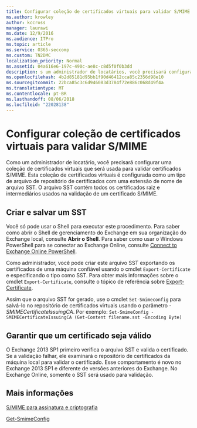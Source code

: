 ```yaml
---
title: Configurar coleção de certificados virtuais para validar S/MIME
ms.author: krowley
author: kccross
manager: laurawi
ms.date: 12/9/2016
ms.audience: ITPro
ms.topic: article
ms.service: O365-seccomp
ms.custom: TN2DMC
localization_priority: Normal
ms.assetid: 04a616e6-197c-490c-ae8c-c8d5f0f0b3dd
description: s um administrador de locatários, você precisará configurar um conjunto de certificado virtual que será usado para validar certificados S/MIME.
ms.openlocfilehash: 4b2d85181d95bb1f90d46412cca85c2356d98e10
ms.sourcegitcommit: 22bca85c3c6d946083d3784f72e886c068d49f4a
ms.translationtype: MT
ms.contentlocale: pt-BR
ms.lasthandoff: 08/06/2018
ms.locfileid: "22028138"
---
```

# <a name="set-up-virtual-certificate-collection-to-validate-smime"></a>Configurar coleção de certificados virtuais para validar S/MIME

Como um administrador de locatário, você precisará configurar uma coleção de certificados virtuais que será usada para validar certificados S/MIME. Esta coleção de certificados virtuais é configurada como um tipo de arquivo de repositório de certificados com uma extensão de nome de arquivo SST. O arquivo SST contém todos os certificados raiz e intermediários usados na validação de um certificado S/MIME.
  
## <a name="create-and-save-an-sst"></a>Criar e salvar um SST
<a name="sectionSection0"> </a>

Você só pode usar o Shell para executar este procedimento. Para saber como abrir o Shell de gerenciamento do Exchange em sua organização do Exchange local, consulte **Abrir o Shell**. Para saber como usar o Windows PowerShell para se conectar ao Exchange Online, consulte [Connect to Exchange Online PowerShell](https://go.microsoft.com/fwlink/p/?linkid=396554).
  
Como administrador, você pode criar este arquivo SST exportando os certificados de uma máquina confiável usando o cmdlet  `Export-Certificate` e especificando o tipo como SST. Para obter mais informações sobre o cmdlet  `Export-Certificate`, consulte o tópico de referência sobre [Export-Certificate](https://technet.microsoft.com/en-us/library/hh848628.aspx). 
  
Assim que o arquivo SST for gerado, use o cmdlet  `Set-Smimeconfig` para salvá-lo no repositório de certificados virtuais usando o parâmetro  _-SMIMECertificateIssuingCA_. Por exemplo:  `Set-SmimeConfig -SMIMECertificateIssuingCA (Get-Content filename.sst -Encoding Byte)`
  
## <a name="ensuring-a-certificate-is-valid"></a>Garantir que um certificado seja válido
<a name="sectionSection1"> </a>

O Exchange 2013 SP1 primeiro verifica o arquivo SST e valida o certificado. Se a validação falhar, ele examinará o repositório de certificados da máquina local para validar o certificado. Esse comportamento é novo no Exchange 2013 SP1 e diferente de versões anteriores do Exchange. No Exchange Online, somente o SST será usado para validação.
  
## <a name="more-information"></a>Mais informações
<a name="sectionSection2"> </a>

[S/MIME para assinatura e criptografia](s-mime-for-message-signing-and-encryption.md)
  
[Get-SmimeConfig](http://technet.microsoft.com/library/4b29fa89-0840-4fe9-8885-019fcef2e02b.aspx)
  

